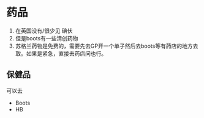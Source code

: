 # 药品
1. 在英国没有/很少见 碘伏
2. 但是boots有一些清创药物
3. 苏格兰药物是免费的，需要先去GP开一个单子然后去boots等有药店的地方去取。如果是紧急，直接去药店问也行。

## 保健品
可以去 
- Boots
- HB

